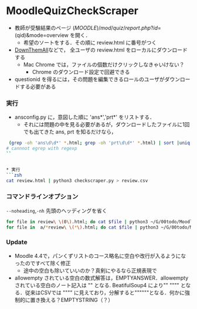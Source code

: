 # MoodleQuizCheckScraper

* 教師が受験結果のページ $(MOODLE)/mod/quiz/report.php?id=$(qid)&mode=overview を開く．
  * 希望のソートをする．その順に review.html に番号がつく
* [DownThemAll](https://chromewebstore.google.com/detail/downthemall/nljkibfhlpcnanjgbnlnbjecgicbjkge?hl=ja&pli=1)などで， 全ユーザの review.html をローカルにダウンロードする
  * Mac Chrome では，ファイルの個数だけクリックしなきゃいけない？
     * Chrome のダウンロード設定で回避できる
* questionid を得るには，その問題を編集できるロールのユーザがダウンロードする必要がある

### 実行

* ansconfig.py に，意図した順に 'ans*','prt*' をリストする．
  * それには問題の中を見る必要があるが，ダウンロードしたファイルに1回でも出てきた ans, prt を知るだけなら，
```sh
 (grep -oh 'ans\d\d*' *.html; grep -oh 'prt\d\d*' *.html) | sort |uniq
# cannnot egrep with regexp
``


* 実行
```zsh
cat review.html | python3 checkscraper.py > review.csv
```



### コマンドラインオプション
`--noheading`,`-nh` 先頭のヘッディングを省く


```zsh
for file in review\ \(0\).html; do cat $file | python3 ~/G/00todo/MoodleQuizCheckScraper/checkscraper.py ; done  | head -n 1 > a.csv
for file in  a/*review\ \(*\).html; do cat $file | python3 ~/G/00todo/MoodleQuizCheckScraper/checkscraper.py -nh ; done  >> a.csv
```


### Update
* Moodle 4.4で，パンくずリストのコース略名に空白や改行が入るようになったのですべて除く修正
  * 途中の空白も除いていいのか？真剣にやるなら正規表現で
* allowempty されている空白の数式解答は，EMPTYANSWER．allowempty されている空白のノート記入は &quot;&quot; となる. BeatifulSoup4 により&quot;&quot; "\"\"" となる．従来はCSVでは """" に見えており，分解すると""""""となる．何かに強制的に置き換える？EMPTYSTRING（？）
